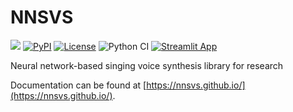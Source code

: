 # NNSVS

[![][docs-latest-img]][docs-latest-url]
[![PyPI](https://img.shields.io/pypi/v/nnsvs.svg)](https://pypi.python.org/pypi/nnsvs)
[![License](http://img.shields.io/badge/license-MIT-brightgreen.svg?style=flat)](LICENSE)
![Python CI](https://github.com/nnsvs/nnsvs/workflows/Python%20CI/badge.svg)
[![Streamlit App](https://static.streamlit.io/badges/streamlit_badge_black_white.svg)](https://share.streamlit.io/r9y9/nnsvs/streamlit_demo/app.py)

[docs-latest-img]: https://img.shields.io/badge/docs-latest-blue.svg
[docs-latest-url]: https://nnsvs.github.io/nnsvs/

Neural network-based singing voice synthesis library for research

Documentation can be found at [https://nnsvs.github.io/](https://nnsvs.github.io/).
